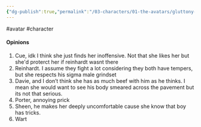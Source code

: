 ```yaml
---
{"dg-publish":true,"permalink":"/03-characters/01-the-avatars/gluttony-groodus/"}
---
```


#avatar #character

#### Opinions 

1. Cue, idk I think she just finds her inoffensive. Not that she likes her but she'd proterct her if reinhardt wasnt there  
3. Reinhardt. I assume they fight a lot considering they both have tempers, but she respects his sigma male grindset  
4. Davie, and I don’t think she has as much beef with him as he thinks. I mean she would want to see his body smeared across the pavement but its not that serious.  
5. Porter, annoying prick  
6. Sheen, he makes her deeply uncomfortable cause she know that boy has tricks.
7. Wart
